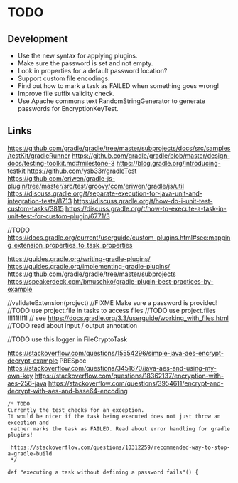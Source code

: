 # TODO

## Development
* Use the new syntax for applying plugins.
* Make sure the password is set and not empty.
* Look in properties for a default password location?
* Support custom file encodings.
* Find out how to mark a task as FAILED when something goes wrong!
* Improve file suffix validity check.
* Use Apache commons text RandomStringGenerator to generate passwords for EncryptionKeyTest.

## Links

https://github.com/gradle/gradle/tree/master/subprojects/docs/src/samples/testKit/gradleRunner
https://github.com/gradle/gradle/blob/master/design-docs/testing-toolkit.md#milestone-3
https://blog.gradle.org/introducing-testkit
https://github.com/ysb33r/gradleTest
https://github.com/eriwen/gradle-js-plugin/tree/master/src/test/groovy/com/eriwen/gradle/js/util
https://discuss.gradle.org/t/separate-execution-for-java-unit-and-integration-tests/8713
https://discuss.gradle.org/t/how-do-i-unit-test-custom-tasks/3815
https://discuss.gradle.org/t/how-to-execute-a-task-in-unit-test-for-custom-plugin/6771/3

//TODO https://docs.gradle.org/current/userguide/custom_plugins.html#sec:mapping_extension_properties_to_task_properties

https://guides.gradle.org/writing-gradle-plugins/
https://guides.gradle.org/implementing-gradle-plugins/
https://github.com/gradle/gradle/tree/master/subprojects
https://speakerdeck.com/bmuschko/gradle-plugin-best-practices-by-example

//validateExtension(project) //FIXME Make sure a password is provided!
//TODO use project.file in tasks to access files
//TODO use project.files !!!11!!!1!
// see https://docs.gradle.org/3.3/userguide/working_with_files.html
//TODO read about input / output annotation


//TODO use this.logger in FileCryptoTask

https://stackoverflow.com/questions/15554296/simple-java-aes-encrypt-decrypt-example
PBESpec
https://stackoverflow.com/questions/3451670/java-aes-and-using-my-own-key
https://stackoverflow.com/questions/18362137/encryption-with-aes-256-java
https://stackoverflow.com/questions/3954611/encrypt-and-decrypt-with-aes-and-base64-encoding





    /* TODO
    Currently the test checks for an exception.
    It would be nicer if the task being executed does not just throw an exception and
     rather marks the task as FAILED. Read about error handling for gradle plugins!

     https://stackoverflow.com/questions/10312259/recommended-way-to-stop-a-gradle-build
     */

    def "executing a task without defining a password fails"() {
    
    
    